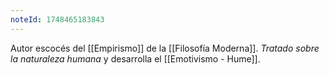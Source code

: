 ```yaml
---
noteId: 1748465183843
---
```


Autor escocés del [[Empirismo]] de la [[Filosofía Moderna]]. *Tratado sobre la naturaleza humana* y desarrolla el [[Emotivismo - Hume]].
